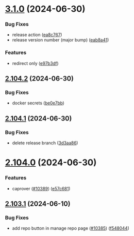 # [3.1.0](https://github.com/EddieHubCommunity/BioDrop/compare/v2.104.2...v3.1.0) (2024-06-30)


### Bug Fixes

* release action ([ea8c767](https://github.com/EddieHubCommunity/BioDrop/commit/ea8c7671873c1b0e7afd578ff0a13b10ec268ab0))
* release version number (major bump) ([eab8a41](https://github.com/EddieHubCommunity/BioDrop/commit/eab8a41ceb6e6dcd57f293f49328360033c12347))


### Features

* redirect only ([e97b3df](https://github.com/EddieHubCommunity/BioDrop/commit/e97b3df6c12af1e39bd2272b6c19c384d43e948f))



## [2.104.2](https://github.com/EddieHubCommunity/BioDrop/compare/v2.104.1...v2.104.2) (2024-06-30)


### Bug Fixes

* docker secrets ([be0e7bb](https://github.com/EddieHubCommunity/BioDrop/commit/be0e7bb430f95e0693cd290a332a244c273b3eee))



## [2.104.1](https://github.com/EddieHubCommunity/BioDrop/compare/v2.104.0...v2.104.1) (2024-06-30)


### Bug Fixes

* delete release branch ([3d3aa86](https://github.com/EddieHubCommunity/BioDrop/commit/3d3aa867880d9fcb0c72756ff51c1b66d176fdea))



# [2.104.0](https://github.com/EddieHubCommunity/BioDrop/compare/v2.103.1...v2.104.0) (2024-06-30)


### Features

* caprover ([#10389](https://github.com/EddieHubCommunity/BioDrop/issues/10389)) ([e57c681](https://github.com/EddieHubCommunity/BioDrop/commit/e57c681fc966dbd96c8ed0b37d522b8093d014e1))



## [2.103.1](https://github.com/EddieHubCommunity/BioDrop/compare/v2.103.0...v2.103.1) (2024-06-10)


### Bug Fixes

* add repo button in manage repo page  ([#10385](https://github.com/EddieHubCommunity/BioDrop/issues/10385)) ([f548044](https://github.com/EddieHubCommunity/BioDrop/commit/f548044560a271279c1661645aec7246ca41ec0e))



